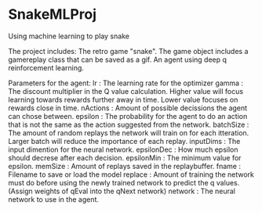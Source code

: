# SnakeMLProj
Using machine learning to play snake

The project includes: 
  The retro game "snake".
    The game object includes a gamereplay class that can be saved as a gif.
  An agent using deep q reinforcement learning.
 
Parameters for the agent:
  lr : The learning rate for the optimizer
  gamma : The discount multiplier in the Q value calculation. Higher value will focus learning towards rewards further away in time. Lower value focuses on rewards close in time.
  nActions : Amount of possible decissions the agent can chose between.
  epsilon : The probability for the agent to do an action that is not the same as the action suggested from the network.
  batchSize : The amount of random replays the network will train on for each itteration. Larger batch will reduce the importance of each replay.
  inputDims : The input dimention for the neural network.
  epsilonDec : How much epsilon should decrese after each decision.
  epsilonMin : The minimum value for epsilon.
  memSize : Amount of replays saved in the replaybuffer.
  fname : Filename to save or load the model
  replace : Amount of training the network must do before using the newly trained network to predict the q values. (Assign weights of qEval into the qNext network)
  network : The neural network to use in the agent.
  
  
